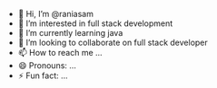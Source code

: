 - 👋 Hi, I’m @raniasam
- 👀 I’m interested in full stack development
- 🌱 I’m currently learning java
- 💞️ I’m looking to collaborate on full stack developer
- 📫 How to reach me ...
- 😄 Pronouns: ...
- ⚡ Fun fact: ...

<!---
raniasam/raniasam is a ✨ special ✨ repository because its `README.md` (this file) appears on your GitHub profile.
You can click the Preview link to take a look at your changes.
--->

